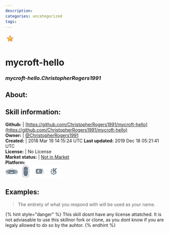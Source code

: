 ```yaml
--- 
description: 
categories: uncategorized   
tags:   
---
```


![](../.gitbook/assets/star.png)  
# mycroft-hello  
### _mycroft-hello.ChristopherRogers1991_  
## About:  


## Skill information:  
**Github:** | [https://github.com/ChristopherRogers1991/mycroft-hello](https://github.com/ChristopherRogers1991/mycroft-hello)  
**Owner:** | [@ChristopherRogers1991](https://github.com/ChristopherRogers1991)  
**Created:** | 2018 Mar 19 14:15:24 UTC  **Last updated:** 2019 Dec 18 05:21:41 UTC  
**License:** | No License  
**Market status:** | [Not in Market](https://market.mycroft.ai/skill/)  
**Platform:**  
 ![](../.gitbook/assets/mark-1-icon.png)  ![](../.gitbook/assets/mark-2-icon.png)  ![](../.gitbook/assets/picroft-icon.png)  ![](../.gitbook/assets/kde.png)   
## Examples:  
> The entirety of what you respond with will be used as your name.  
  
{% hint style="danger" %}
This skill dosnt have any license attatched. It is not adviasable to use this skillnor fork or clone, as you dont know if you are legaly allowed to do so by the auhtor.
{% endhint %}

